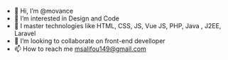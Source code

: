 - 👋 Hi, I’m @movance
- 👀 I’m interested in Design and Code
- 🌱 I master technologies like HTML, CSS, JS, Vue JS, PHP, Java , J2EE, Laravel
- 💞️ I’m looking to collaborate on front-end develloper
- 📫 How to reach me msalifou149@gmail.com

<!---
Moh2106/Moh2106 is a ✨ special ✨ repository because its `README.md` (this file) appears on your GitHub profile.
You can click the Preview link to take a look at your changes.
--->
